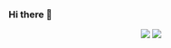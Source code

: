 ### Hi there 👋

<p align="center">
  <img src ="https://github-readme-stats.vercel.app/api?username=nikitajuneja1&show_icons=true&count_private=true&theme=default&hide_border=true&hide=issues,contribs&include_all_commits=true">
  <img src ="https://github-readme-stats.vercel.app/api/top-langs/?username=nikitajuneja1&layout=compact&hide_border=true&langs_count=10&hide=jupyter%20notebook,tex,css,php">
</p>

   

